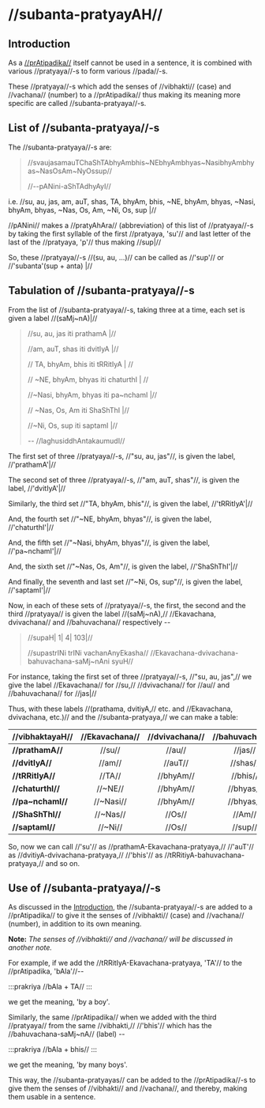# //subanta-pratyayAH//

## Introduction

As a [//prAtipadika//](#/lsk/subanta/general/praatipadika) itself
cannot be used in a sentence, it is combined with various //pratyaya//-s to
form various //pada//-s.

These //pratyaya//-s which add the senses of //vibhakti// (case) and
//vachana// (number) to a //prAtipadika// thus making its meaning more
specific are called //subanta-pratyaya//-s.

## List of //subanta-pratyaya//-s

The //subanta-pratyaya//-s are:

> //svaujasamauTChaShTAbhyAmbhis~NEbhyAmbhyas~NasibhyAmbhyas~NasOsAm~NyOssup‌//
>
> //--pANini-aShTAdhyAyI//

i.e. //su, au, jas, am, auT, shas, TA, bhyAm, bhis, ~NE, bhyAm, bhyas, ~Nasi,
bhyAm, bhyas, ~Nas, Os, Am, ~Ni, Os, sup‌ |//

//pANini// makes a //pratyAhAra// (abbreviation) of this list of
//pratyaya//-s by taking the first syllable of the first //pratyaya, 'su'// and
last letter of the last of the //pratyaya, 'p'// thus making //sup|//

So, these //pratyaya//-s //(su, au, ...)// can be called as //'sup'// or
//'subanta'(sup + anta) |//

## Tabulation of //subanta-pratyaya//-s

From the list of //subanta-pratyaya//-s, taking three at a time, each set is
given a label //(saMj~nA)|//

> //su, au, jas iti prathamA |//
>
> //am, auT, shas iti dvitIyA |//
>
> // TA, bhyAm, bhis iti tRRitIyA | //
>
> // ~NE, bhyAm, bhyas iti chaturthI | //
>
> //~Nasi, bhyAm, bhyas iti pa~nchamI |//
>
> // ~Nas, Os, Am iti ShaShThI |//
>
> //~Ni, Os, sup‌ iti saptamI |//
>
> -- //laghusiddhAntakaumudI//

The first set of three //pratyaya//-s, //"su, au, jas"//, is given the label,
//'prathamA'|//

The second set of three //pratyaya//-s, //"am, auT, shas"//, is given the
label, //'dvitIyA'|//

Similarly, the third set //"TA, bhyAm, bhis"//, is given the label,
//'tRRitIyA'|//

And, the fourth set //"~NE, bhyAm, bhyas"//, is given the label,
//'chaturthI'|//

And, the fifth set //"~Nasi, bhyAm, bhyas"//, is given the label,
//'pa~nchamI'|//

And, the sixth set //"~Nas, Os, Am"//, is given the label, //'ShaShThI'|//

And finally, the seventh and last set //"~Ni, Os, sup"//, is given the label,
//'saptamI'|//

Now, in each of these sets of //pratyaya//-s, the first, the second and the
third //pratyaya// is given the label //(saMj~nA),// //Ekavachana, dvivachana//
and //bahuvachana// respectively --

> //supaH| 1| 4| 103|//
>
> //supastrINi trINi vachanAnyEkasha//
> //Ekavachana-dvivachana-bahuvachana-saMj~nAni syuH//

For instance, taking the first set of three //pratyaya//-s, //"su, au, jas",//
we give the label //Ekavachana// for //su,// //dvivachana// for //au// and
//bahuvachana// for //jas|//

Thus, with these labels //(prathama, dvitiyA,// etc. and //Ekavachana,
dvivachana, etc.)// and the //subanta-pratyaya,// we can make a table:

| //vibhaktayaH//   | //Ekavachana// | //dvivachana// | //bahuvachana// |
| :---------------- | :------------: | :------------: | :-------------: |
| **//prathamA//**  |     //su//     |     //au//     |     //jas//     |
| **//dvitIyA//**   |     //am//     |    //auT//     |    //shas//     |
| **//tRRitIyA//**  |     //TA//     |   //bhyAm//    |    //bhis//     |
| **//chaturthI//** |    //~NE//     |   //bhyAm//    |    //bhyas//    |
| **//pa~nchamI//** |   //~Nasi//    |   //bhyAm//    |    //bhyas//    |
| **//ShaShThI//**  |    //~Nas//    |     //Os//     |     //Am//      |
| **//saptamI//**   |    //~Ni//     |     //Os//     |     //sup//     |

So, now we can call //'su'// as //prathamA-Ekavachana-pratyaya,// //'auT'// as
//dvitiyA-dvivachana-pratyaya,// //'bhis'// as
//tRRitiyA-bahuvachana-pratyaya,// and so on.

## Use of //subanta-pratyaya//-s

As discussed in the
[Introduction](#/lsk/subanta/general/subanta-pratyayah/#ha-introduction),
the //subanta-pratyaya//-s are added to a //prAtipadika// to give it the senses
of //vibhakti// (case) and //vachana// (number), in addition to its own meaning.

**Note:** _The senses of //vibhakti// and //vachana// will be discussed in
another note._

For example, if we add the //tRRitIyA-Ekavachana-pratyaya, 'TA'// to the
//prAtipadika, 'bAla'//--

:::prakriya
//bAla + TA//
:::

we get the meaning, 'by a boy'.

Similarly, the same //prAtipadika// when we added with the third //pratyaya//
from the same //vibhakti,// //'bhis'// which has the //bahuvachana-saMj~nA//
(label) --

:::prakriya
//bAla + bhis//
:::

we get the meaning, 'by many boys'.

This way, the //subanta-pratyayas// can be added to the //prAtipadika//-s to
give them the senses of //vibhakti// and //vachana//, and thereby, making them
usable in a sentence.
<!--stackedit_data:
eyJoaXN0b3J5IjpbLTg1NDE0NTYyM119
-->
